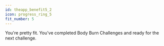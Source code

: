 ```yaml
---
id: theapp_benefit5_2
icon: progress_ring_5
fit_number: 5
---
```


You're pretty fit. You've completed Body Burn Challenges and ready for the next challenge.
